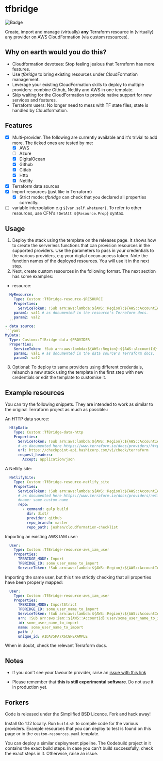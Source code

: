 # tfbridge

![Badge](https://codebuild.us-east-1.amazonaws.com/badges?uuid=eyJlbmNyeXB0ZWREYXRhIjoiRlNPU3hDRHFrT2oxZXpzeGVJd0xDRDBldE1JNWxkbTkzWFRNY0NSUWY2dFRzaC8wR3NmeWVoSERHQlVWL1djWS9ibUgyVmVGNXZrbEIvRm1OYkgzWldnPSIsIml2UGFyYW1ldGVyU3BlYyI6Im9mc2N4STBmaEF6MjBiRDQiLCJtYXRlcmlhbFNldFNlcmlhbCI6MX0%3D&branch=master)

Create, import and manage (virtually) **any** Terraform resource in (virtually) any provider on AWS CloudFormation (via custom resources).

## Why on earth would you do this?
- Cloudformation devotees: Stop feeling jealous that Terraform has more features.
- Use *tfbridge* to bring existing resources under CloudFormation management.
- Leverage your existing CloudFormation skills to deploy to multiple providers: combine Github, Netlify and AWS in one template.
- Skip waiting for the CloudFormation to provide native support for new services and features.
- Terraform users: No longer need to mess with TF state files; state is handled by Cloudformation.

## Features
- [x] Multi-provider. The following are currently available and it's trivial to add more. The ticked ones are tested by me:
  - [x] AWS
  - [ ] Azure
  - [x] DigitalOcean
  - [x] Github
  - [x] Gitlab
  - [x] Http
  - [x] Netlify
- [x] Terraform data sources
- [x] Import resources (just like in Terraform)
  - [x] Strict mode: *tfbridge* can check that you declared all properties correctly.
- [ ] variable interpolation e.g `${var.self.whatever}`. To refer to other resources, use CFN's `!GetAtt ${Resource.Prop}` syntax.

## Usage
1. Deploy the stack using the template on the releases page. It shows how to create the serverless functions that can provision resources in the supported providers. Use the parameters to pass in your credentials to the various providers, e.g your digital ocean access token. Note the function names of the deployed resources. You will use it in the next step.
2. Next, create custom resources in the following format. The next section has some examples:
  - resource:
  ```yaml
    MyResource:
      Type: Custom::TfBridge-resource-$RESOURCE
      Properties:
        ServiceToken: !Sub arn:aws:lambda:${AWS::Region}:${AWS::AccountId}:function:$STACK_NAME-$PROVIDER
      param1: val1 # as documented in the resource's Terraform docs.
      param2: val2
    ```
  - data source: 
  ```yaml
  MyData:
    Type: Custom::TfBridge-data-$PROVIDER
    Properties:
      ServiceToken: !Sub arn:aws:lambda:${AWS::Region}:${AWS::AccountId}:function:$STACK_NAME-$PROVIDER
      param1: val1 # as documented in the data source's Terraform docs.
      param2: val2
  ``` 
3. Optional: To deploy to same providers using different credentials, relaunch a new stack using the template in the first step with new credentials or edit the template to customise it.

## Example resources
You can try the following snippets. They are intended to work as similar to the original Terraform project as much as possible.:

An HTTP data source:
```yaml
  HttpData:
    Type: Custom::TfBridge-data-http
    Properties:
      ServiceToken: !Sub arn:aws:lambda:${AWS::Region}:${AWS::AccountId}:function:tfbridge-http
      # as documented here https://www.terraform.io/docs/providers/http/data_source.html
      url: https://checkpoint-api.hashicorp.com/v1/check/terraform
      request_headers:
        Accept: application/json

```

A Netlify site:
```yaml
  NetlifySite:
    Type: Custom::TfBridge-resource-netlify_site
    Properties:
      ServiceToken: !Sub arn:aws:lambda:${AWS::Region}:${AWS::AccountId}:function:tfbridge-netlify
      # as documented here https://www.terraform.io/docs/providers/netlify/r/netlify_site.html
      #name: some-custom-name
      repo:
        - command: gulp build
          dir: dist/
          provider: github
          repo_branch: master
          repo_path: jeshan/cloudformation-checklist
```

Importing an existing AWS IAM user:
```yaml
  User:
    Type: Custom::TfBridge-resource-aws_iam_user
    Properties:
      TFBRIDGE_MODE: Import
      TFBRIDGE_ID: some_user_name_to_import
      ServiceToken: !Sub arn:aws:lambda:${AWS::Region}:${AWS::AccountId}:function:tfbridge-aws
```

Importing the same user, but this time strictly checking that all properties have been properly mapped:
```yaml
  User:
    Type: Custom::TfBridge-resource-aws_iam_user
    Properties:
      TFBRIDGE_MODE: ImportStrict
      TFBRIDGE_ID: some_user_name_to_import
      ServiceToken: !Sub arn:aws:lambda:${AWS::Region}:${AWS::AccountId}:function:tfbridge-aws
      arn: !Sub arn:aws:iam::${AWS::AccountId}:user/some_user_name_to_import
      id: some_user_name_to_import
      name: some_user_name_to_import
      path: /
      unique_id: AIDAV5PA7X6CGFEXAMPLE
```

When in doubt, check the relevant Terraform docs.

## Notes
- If you don't see your favourite provider, raise an [issue with this link](https://github.com/jeshan/tfbridge/issues/new?title=Add%20support%20for%20provider%20$x&body=Please%20support%20provider%20$x.%20%20It%27s%20available%20at%20the%20following%20link:https://github.com/terraform-providers/terraform-provider-$x)

- Please remember that **this is still experimental software**. Do not use it in production yet.

## Forkers
Code is released under the Simplified BSD Licence. Fork and hack away!

Install Go 1.12 locally. Run `build.sh` to compile code for the various providers. Example resources that you can deploy to test is found on this page or in the `custom-resources.yaml` template.

You can deploy a similar deployment pipeline. The Codebuild project in it contains the exact build steps. In case you can't build successfully, check the exact steps in it. Otherwise, raise an issue.
